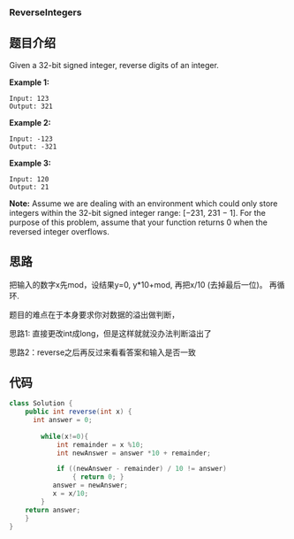 ### ReverseIntegers

## 题目介绍

Given a 32-bit signed integer, reverse digits of an integer.

**Example 1:**

```
Input: 123
Output: 321
```

**Example 2:**

```
Input: -123
Output: -321
```

**Example 3:**

```
Input: 120
Output: 21
```

**Note:**
Assume we are dealing with an environment which could only store integers within the 32-bit signed integer range: [−231,  231 − 1]. For the purpose of this problem, assume that your function returns 0 when the reversed integer overflows.

## 思路

把输入的数字x先mod，设结果y=0,  y*10+mod, 再把x/10 (去掉最后一位)。 再循环.

题目的难点在于本身要求你对数据的溢出做判断，

思路1: 直接更改int成long，但是这样就就没办法判断溢出了

思路2：reverse之后再反过来看看答案和输入是否一致

## 代码

```java
class Solution {
    public int reverse(int x) {
      int answer = 0;
        
        while(x!=0){           
            int remainder = x %10;
            int newAnswer = answer *10 + remainder;

            if ((newAnswer - remainder) / 10 != answer)
                { return 0; }
           answer = newAnswer;
           x = x/10;
        }   
    return answer;
    }  
}
```

